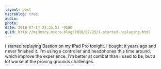 ```yaml
---
layout: post
microblog: true
audio: 
photo: 
date: 2018-07-14 22:35:51 -0500
guid: http://mjdescy.micro.blog/2018/07/15/i-started-replaying.html
---
```

I started replaying Bastion on my IPad Pro tonight. I bought it years ago and never finished it. I'm using a controller and headphones this time around, which improve the experience. I'm better at combat than I used to be, but a lot worse at the proving grounds challenges. 
